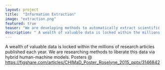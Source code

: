 ```yaml
---
layout: project
title:  "Information Extraction"
image: "extraction.png"
featured: true
teaser: "We are developing methods to automatically extract scientific facts burried in scientific publications"
description: " A wealth of valuable data is locked within the millions of research articles published each year. We are researching methods to liberate this data via hybrid human-machine models."
---
```

A wealth of valuable data is locked within the millions of research articles published each year. We are researching methods to liberate this data via hybrid human-machine models.
Posters @ https://figshare.com/articles/CHIMaD_Poster_Roselyne_2015_pptx/3146842
